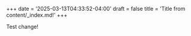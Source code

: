 +++
date = '2025-03-13T04:33:52-04:00'
draft = false
title = 'Title from content/_index.md!'
+++

Test change!

